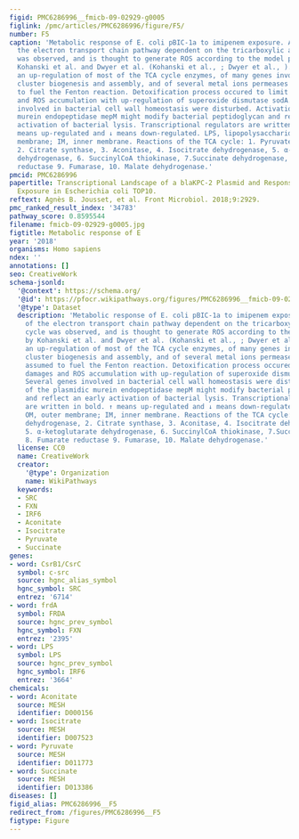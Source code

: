 ```yaml
---
figid: PMC6286996__fmicb-09-02929-g0005
figlink: /pmc/articles/PMC6286996/figure/F5/
number: F5
caption: 'Metabolic response of E. coli pBIC-1a to imipenem exposure. Activation of
  the electron transport chain pathway dependent on the tricarboxylic acid (TCA) cycle
  was observed, and is thought to generate ROS according to the model proposed by
  Kohanski et al. and Dwyer et al. (Kohanski et al., ; Dwyer et al., ). We observed
  an up-regulation of most of the TCA cycle enzymes, of many genes involved in Iron–Sulfur
  cluster biogenesis and assembly, and of several metal ions permeases that are assumed
  to fuel the Fenton reaction. Detoxification process occured to limit protein damages
  and ROS accumulation with up-regulation of superoxide dismutase sodA. Several genes
  involved in bacterial cell wall homeostasis were disturbed. Activation of the plasmidic
  murein endopeptidase mepM might modify bacterial peptidoglycan and reflect an early
  activation of bacterial lysis. Transcriptional regulators are written in bold. ↑
  means up-regulated and ↓ means down-regulated. LPS, lipopolysaccharide; OM, outer
  membrane; IM, inner membrane. Reactions of the TCA cycle: 1. Pyruvate dehydrogenase,
  2. Citrate synthase, 3. Aconitase, 4. Isocitrate dehydrogenase, 5. α-ketoglutarate
  dehydrogenase, 6. SuccinylCoA thiokinase, 7.Succinate dehydrogenase, 8. Fumarate
  reductase 9. Fumarase, 10. Malate dehydrogenase.'
pmcid: PMC6286996
papertitle: Transcriptional Landscape of a blaKPC-2 Plasmid and Response to Imipenem
  Exposure in Escherichia coli TOP10.
reftext: Agnès B. Jousset, et al. Front Microbiol. 2018;9:2929.
pmc_ranked_result_index: '34783'
pathway_score: 0.8595544
filename: fmicb-09-02929-g0005.jpg
figtitle: Metabolic response of E
year: '2018'
organisms: Homo sapiens
ndex: ''
annotations: []
seo: CreativeWork
schema-jsonld:
  '@context': https://schema.org/
  '@id': https://pfocr.wikipathways.org/figures/PMC6286996__fmicb-09-02929-g0005.html
  '@type': Dataset
  description: 'Metabolic response of E. coli pBIC-1a to imipenem exposure. Activation
    of the electron transport chain pathway dependent on the tricarboxylic acid (TCA)
    cycle was observed, and is thought to generate ROS according to the model proposed
    by Kohanski et al. and Dwyer et al. (Kohanski et al., ; Dwyer et al., ). We observed
    an up-regulation of most of the TCA cycle enzymes, of many genes involved in Iron–Sulfur
    cluster biogenesis and assembly, and of several metal ions permeases that are
    assumed to fuel the Fenton reaction. Detoxification process occured to limit protein
    damages and ROS accumulation with up-regulation of superoxide dismutase sodA.
    Several genes involved in bacterial cell wall homeostasis were disturbed. Activation
    of the plasmidic murein endopeptidase mepM might modify bacterial peptidoglycan
    and reflect an early activation of bacterial lysis. Transcriptional regulators
    are written in bold. ↑ means up-regulated and ↓ means down-regulated. LPS, lipopolysaccharide;
    OM, outer membrane; IM, inner membrane. Reactions of the TCA cycle: 1. Pyruvate
    dehydrogenase, 2. Citrate synthase, 3. Aconitase, 4. Isocitrate dehydrogenase,
    5. α-ketoglutarate dehydrogenase, 6. SuccinylCoA thiokinase, 7.Succinate dehydrogenase,
    8. Fumarate reductase 9. Fumarase, 10. Malate dehydrogenase.'
  license: CC0
  name: CreativeWork
  creator:
    '@type': Organization
    name: WikiPathways
  keywords:
  - SRC
  - FXN
  - IRF6
  - Aconitate
  - Isocitrate
  - Pyruvate
  - Succinate
genes:
- word: CsrB1/CsrC
  symbol: c-src
  source: hgnc_alias_symbol
  hgnc_symbol: SRC
  entrez: '6714'
- word: frdA
  symbol: FRDA
  source: hgnc_prev_symbol
  hgnc_symbol: FXN
  entrez: '2395'
- word: LPS
  symbol: LPS
  source: hgnc_prev_symbol
  hgnc_symbol: IRF6
  entrez: '3664'
chemicals:
- word: Aconitate
  source: MESH
  identifier: D000156
- word: Isocitrate
  source: MESH
  identifier: D007523
- word: Pyruvate
  source: MESH
  identifier: D011773
- word: Succinate
  source: MESH
  identifier: D013386
diseases: []
figid_alias: PMC6286996__F5
redirect_from: /figures/PMC6286996__F5
figtype: Figure
---
```

